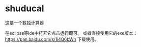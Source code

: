 # shuducal
这是一个数独计算器

在eclipse等ide中打开它点击运行即可。
或者直接使用它的exe版本：
https://pan.baidu.com/s/1i4Q6bWh
下载使用。
